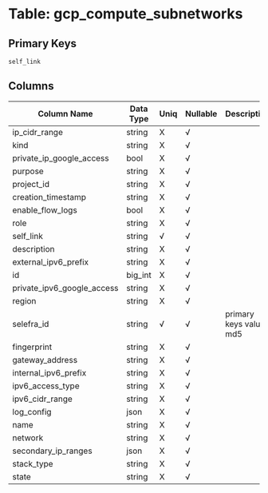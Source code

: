 # Table: gcp_compute_subnetworks

## Primary Keys 

```
self_link
```


## Columns 

|  Column Name   |  Data Type  | Uniq | Nullable | Description | 
|  ----  | ----  | ----  | ----  | ---- | 
| ip_cidr_range | string | X | √ |  | 
| kind | string | X | √ |  | 
| private_ip_google_access | bool | X | √ |  | 
| purpose | string | X | √ |  | 
| project_id | string | X | √ |  | 
| creation_timestamp | string | X | √ |  | 
| enable_flow_logs | bool | X | √ |  | 
| role | string | X | √ |  | 
| self_link | string | √ | √ |  | 
| description | string | X | √ |  | 
| external_ipv6_prefix | string | X | √ |  | 
| id | big_int | X | √ |  | 
| private_ipv6_google_access | string | X | √ |  | 
| region | string | X | √ |  | 
| selefra_id | string | √ | √ | primary keys value md5 | 
| fingerprint | string | X | √ |  | 
| gateway_address | string | X | √ |  | 
| internal_ipv6_prefix | string | X | √ |  | 
| ipv6_access_type | string | X | √ |  | 
| ipv6_cidr_range | string | X | √ |  | 
| log_config | json | X | √ |  | 
| name | string | X | √ |  | 
| network | string | X | √ |  | 
| secondary_ip_ranges | json | X | √ |  | 
| stack_type | string | X | √ |  | 
| state | string | X | √ |  | 


